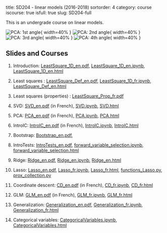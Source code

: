 title: SD204 - linear models (2016-2018)
sortorder: 4
category: course
iscourse: true
isfull: true
slug: SD204-full


This is an undergrade course on linear models.


![PCA: 1st angle](images/fig_pca_axis0.svg "PCA: 1st angle"){ width=40% }
![PCA: 2nd angle](images/fig_pca_axis1.svg "PCA: 2nd angle"){ width=40% }
![PCA: 3rd angle](images/fig_pca_axis2.svg "PCA: 3rd angle"){ width=40% }
![PCA: 4th angle](images/fig_pca_axis3.svg "PCA: 4th angle"){ width=40% }



## Slides and Courses

1. Introduction: [LeastSquare_1D_en.pdf](/enseignement/TELECOM/SD204/LeastSquare_1D_en.pdf), [LeastSquare_1D_en.ipynb](/enseignement/TELECOM/SD204/LeastSquare_1D_en.ipynb), [LeastSquare_1D_en.html]( http://nbviewer.jupyter.org/url/josephsalmon.eu/enseignement/TELECOM/SD204/LeastSquare_1D_en.ipynb)

1. Least squares : [LeastSquare_Def_en.pdf](/enseignement/TELECOM/SD204/LeastSquare_Def_en.pdf), [LeastSquare_1D_fr.ipynb](/enseignement/TELECOM/SD204/LeastSquare_Def_en.ipynb), [LeastSquare_Def_en.html]( http://nbviewer.jupyter.org/url/josephsalmon.eu/enseignement/TELECOM/SD204/LeastSquare_Def_en.ipynb)

1. Least squares (properties) : [LeastSquare_Prop_fr.pdf](/enseignement/TELECOM/SD204/LeastSquare_Prop_en.pdf)

1. SVD: [SVD_en.pdf](/enseignement/TELECOM/SD204/SVD_en.pdf) (in French), [SVD.ipynb](/enseignement/TELECOM/SD204/SVD.ipynb), [SVD.html]( http://nbviewer.jupyter.org/url/josephsalmon.eu/enseignement/TELECOM/SD204/SVD.ipynb)

1. PCA: [PCA_en.pdf](/enseignement/TELECOM/SD204/PCA_en.pdf)</a> (in French), [PCA.ipynb](/enseignement/TELECOM/SD204/PCA.ipynb), [PCA.html]( http://nbviewer.jupyter.org/url/josephsalmon.eu/enseignement/TELECOM/SD204/PCA.ipynb)

1. IntroIC: [IntroIC_en.pdf](/enseignement/TELECOM/SD204/IntroIC_en.pdf) (in French), [IntroIC.ipynb](/enseignement/TELECOM/SD204/IntroIC.ipynb), [IntroIC.html]( http://nbviewer.jupyter.org/url/josephsalmon.eu/enseignement/TELECOM/SD204/IntroIC.ipynb)

1. Bootstrap: [Bootstrap_en.pdf](/enseignement/TELECOM/SD204/Bootstrap_en.pdf),

1. IntroTests: [IntroTests_en.pdf](/enseignement/TELECOM/SD204/IntroTests_en.pdf), [forward_variable_selection.ipynb](/enseignement/TELECOM/SD204/forward_variable_selection.ipynb), [forward_variable_selection.html]( http://nbviewer.jupyter.org/url/josephsalmon.eu/enseignement/TELECOM/SD204/forward_variable_selection.ipynb)

1. Ridge: [Ridge_en.pdf](/enseignement/TELECOM/SD204/Ridge_en.pdf), [Ridge_en.ipynb](/enseignement/TELECOM/SD204/Ridge_en.ipynb), [Ridge_en.html]( http://nbviewer.jupyter.org/url/josephsalmon.eu/enseignement/TELECOM/SD204/Ridge_en.ipynb)

1. Lasso: [Lasso_en.pdf](/enseignement/TELECOM/SD204/Lasso_en.pdf), [Lasso_fr.ipynb](/enseignement/TELECOM/SD204/Lasso_fr.ipynb), [Lasso_fr.html]( http://nbviewer.jupyter.org/url/josephsalmon.eu/enseignement/TELECOM/SD204/Lasso_fr.ipynb),
 [functions_Lasso.py](/enseignement/TELECOM/SD204/functions_Lasso.py), [prox_collection.py](/enseignement/TELECOM/SD204/prox_collection.py)

1. Coordinate descent: [CD_en.pdf](/enseignement/TELECOM/SD204/CD_en.pdf) (in French), [CD_fr.ipynb](/enseignement/TELECOM/SD204/CD_fr.ipynb), [CD_fr.html]( http://nbviewer.jupyter.org/url/josephsalmon.eu/enseignement/TELECOM/SD204/CD_fr.ipynb)

1. GLM: [GLM_en.pdf](/enseignement/TELECOM/SD204/GLM_en.pdf) (in French), [GLM_fr.ipynb](/enseignement/TELECOM/SD204/GLM_fr.ipynb), [GLM_fr.html]( http://nbviewer.jupyter.org/url/josephsalmon.eu/enseignement/TELECOM/SD204/GLM_fr.ipynb)

1. Generalization: [Generalization_en.pdf](/enseignement/TELECOM/SD204/Generalization_en.pdf), [Generalization_fr.ipynb](/enseignement/TELECOM/SD204/Generalization_fr.ipynb), [Generalization_fr.html]( http://nbviewer.jupyter.org/url/josephsalmon.eu/enseignement/TELECOM/SD204/Generalization_fr.ipynb)


1. Categorical variables: [CategoricalVariables.ipynb](/enseignement/TELECOM/SD204/CategoricalVariables.ipynb), [CategoricalVariables.html]( http://nbviewer.jupyter.org/url/josephsalmon.eu/enseignement/TELECOM/SD204/CategoricalVariables.ipynb)